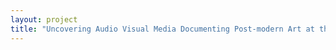 ```yaml
--- 
layout: project 
title: "Uncovering Audio Visual Media Documenting Post-modern Art at the Archives of American Art, Smithsonian Institution" 
---
```



